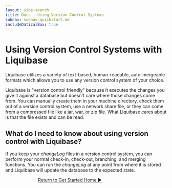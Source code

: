 ```yaml
---
layout: side-search
title: Docs | Using Version Control Systems 
subnav: subnav_quickstart.md
includeDaticalBox: true
---
```


# Using Version Control Systems with Liquibase

Liquibase utilizes a variety of text-based, human-readable, auto-mergeable formats which allows you to use any version control system of your choice. 

Liquibase is "version control friendly" because it executes the changes you give it against a database but doesn't care where those changes come from. 
You can manually create them in your machine directory, check them out of a version control system, use a network share file, or they can come from a compressed file like a jar, war, or zip file. What Liquibase cares about is that the file exists and can be read.

## What do I need to know about using version control with Liquibase?
If you keep your *changeLog* files in a version control system, you can perform your normal check-in, check-out, branching, and merging functions. You can run the *changeLog* at any point from where it is stored and Liquibase will update the database to the expected state.

<div class="cta-container" style="margin-left: auto; margin-right: auto; width: 300px; height: 50px">
<div class="cta cta--block"><a href="/get_started/index.html">Return to Get Started Home ►</a></div></div>
